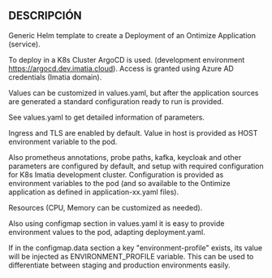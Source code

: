 ## DESCRIPCIÓN

Generic Helm template to create a Deployment of an Ontimize Application (service).

To deploy in a K8s Cluster ArgoCD is used. (development environment https://argocd.dev.imatia.cloud). Access is granted using Azure AD credentials (Imatia domain).

Values can be customized in values.yaml, but after the application sources are generated a standard configuration ready to run is provided.

See values.yaml to get detailed information of parameters.

Ingress and TLS are enabled by default. Value in host is provided as HOST environment variable to the pod.

Also prometheus annotations, probe paths, kafka, keycloak and other parameters are configured by default, and setup with required configuration for K8s Imatia development cluster. Configuration is provided as environment variables to the pod (and so available to the Ontimize application as defined in application-xx.yaml files).

Resources (CPU, Memory can be customized as needed).

Also using configmap section in values.yaml it is easy to provide environment values to the pod, adapting deployment.yaml.

If in the configmap.data section a key "environment-profile" exists, its value will be injected as ENVIRONMENT_PROFILE variable. This can be used to differentiate between staging and production environments easily.


